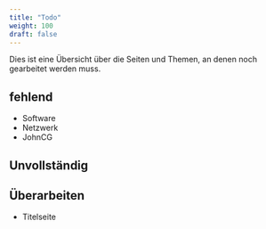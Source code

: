```yaml
---
title: "Todo"
weight: 100
draft: false
---
```


Dies ist eine Übersicht über die Seiten und Themen, an denen noch gearbeitet werden muss.

## fehlend

- Software
- Netzwerk
- JohnCG

## Unvollständig

## Überarbeiten

- Titelseite

